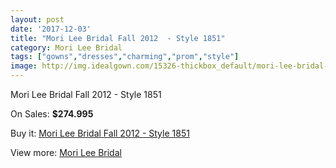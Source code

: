 ```yaml
---
layout: post
date: '2017-12-03'
title: "Mori Lee Bridal Fall 2012  - Style 1851"
category: Mori Lee Bridal
tags: ["gowns","dresses","charming","prom","style"]
image: http://img.idealgown.com/15326-thickbox_default/mori-lee-bridal-fall-2012-style-1851.jpg
---
```

Mori Lee Bridal Fall 2012  - Style 1851

On Sales: **$274.995**
<a href="https://www.idealgown.com/en/mori-lee-bridal/6131-mori-lee-bridal-fall-2012-style-1851.html"><amp-img layout="responsive" width="600" height="600" src="//img.idealgown.com/15326-thickbox_default/mori-lee-bridal-fall-2012-style-1851.jpg" alt="Mori Lee Bridal Fall 2012  - Style 1851 0" /></a>
<a href="https://www.idealgown.com/en/mori-lee-bridal/6131-mori-lee-bridal-fall-2012-style-1851.html"><amp-img layout="responsive" width="600" height="600" src="//img.idealgown.com/15328-thickbox_default/mori-lee-bridal-fall-2012-style-1851.jpg" alt="Mori Lee Bridal Fall 2012  - Style 1851 1" /></a>
<a href="https://www.idealgown.com/en/mori-lee-bridal/6131-mori-lee-bridal-fall-2012-style-1851.html"><amp-img layout="responsive" width="600" height="600" src="//img.idealgown.com/15327-thickbox_default/mori-lee-bridal-fall-2012-style-1851.jpg" alt="Mori Lee Bridal Fall 2012  - Style 1851 2" /></a>

Buy it: [Mori Lee Bridal Fall 2012  - Style 1851](https://www.idealgown.com/en/mori-lee-bridal/6131-mori-lee-bridal-fall-2012-style-1851.html "Mori Lee Bridal Fall 2012  - Style 1851")

View more: [Mori Lee Bridal](https://www.idealgown.com/en/90-mori-lee-bridal "Mori Lee Bridal")